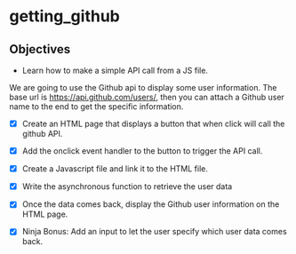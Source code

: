 # getting_github

## Objectives

- Learn how to make a simple API call from a JS file.

We are going to use the Github api to display some user information.  The base url is https://api.github.com/users/, then you can attach a Github user name to the end to get the specific information. 


- [X] Create an HTML page that displays a button that when click will call the github API.

- [X] Add the onclick event handler to the button to trigger the API call.

- [X] Create a Javascript file and link it to the HTML file.

- [X] Write the asynchronous function to retrieve the user data

- [X] Once the data comes back, display the Github user information on the HTML page.

- [X] Ninja Bonus: Add an input to let the user specify which user data comes back.

